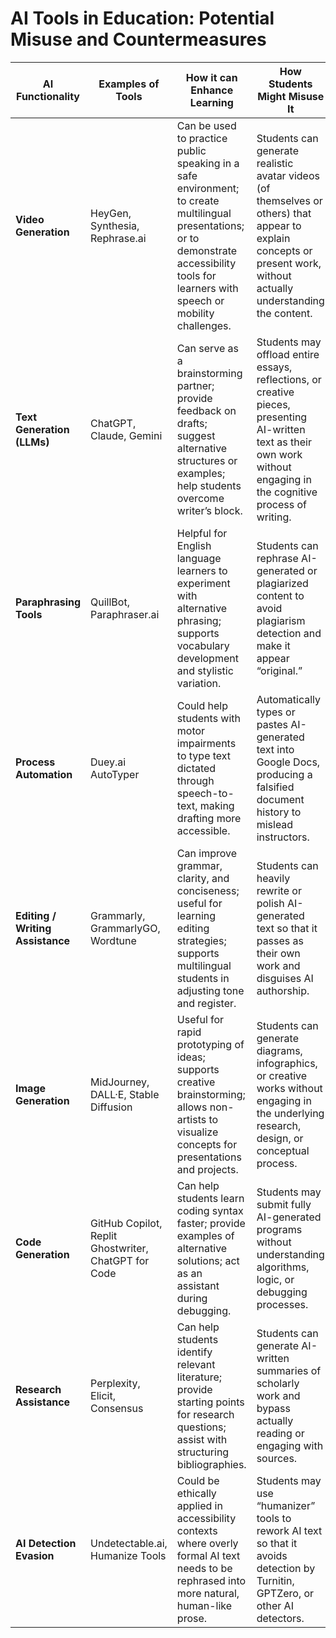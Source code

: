 # AI Tools in Education: Potential Misuse and Countermeasures


| **AI Functionality** | **Examples of Tools** | **How it can Enhance Learning** | **How Students Might Misuse It** | **Potential Countermeasures for Teachers** |
|-----------------------|------------------------|---------------------------------|----------------------------------|--------------------------------------------|
| **Video Generation** | HeyGen, Synthesia, Rephrase.ai | Can be used to practice public speaking in a safe environment; to create multilingual presentations; or to demonstrate accessibility tools for learners with speech or mobility challenges. | Students can generate realistic avatar videos (of themselves or others) that appear to explain concepts or present work, without actually understanding the content. | Require a live Q&A session or oral defense after video submissions; ask for script drafts or outlines; assign short in-class presentations to compare with AI-generated ones. |
| **Text Generation (LLMs)** | ChatGPT, Claude, Gemini | Can serve as a brainstorming partner; provide feedback on drafts; suggest alternative structures or examples; help students overcome writer’s block. | Students may offload entire essays, reflections, or creative pieces, presenting AI-written text as their own work without engaging in the cognitive process of writing. | Use process-based assignments (outlines, annotated drafts, revision logs); compare with in-class writing to establish a “voice sample”; integrate oral reflections on the writing process. |
| **Paraphrasing Tools** | QuillBot, Paraphraser.ai | Helpful for English language learners to experiment with alternative phrasing; supports vocabulary development and stylistic variation. | Students can rephrase AI-generated or plagiarized content to avoid plagiarism detection and make it appear “original.” | Require citations for all paraphrased material; ask for direct engagement with sources (e.g., annotated bibliography); assign critical thinking tasks that go beyond surface-level rewording. |
| **Process Automation** | Duey.ai AutoTyper | Could help students with motor impairments to type text dictated through speech-to-text, making drafting more accessible. | Automatically types or pastes AI-generated text into Google Docs, producing a falsified document history to mislead instructors. | Use process-tracking tools (e.g., ProcessFeedback.org, Grammarly Authorship, Draftback) to review genuine writing history; assign reflective process logs where students explain their drafting choices. |
| **Editing / Writing Assistance** | Grammarly, GrammarlyGO, Wordtune | Can improve grammar, clarity, and conciseness; useful for learning editing strategies; supports multilingual students in adjusting tone and register. | Students can heavily rewrite or polish AI-generated text so that it passes as their own work and disguises AI authorship. | Make tool use transparent in assignment instructions; require students to identify what feedback they accepted or rejected; assign reflective commentary on editing decisions. |
| **Image Generation** | MidJourney, DALL·E, Stable Diffusion | Useful for rapid prototyping of ideas; supports creative brainstorming; allows non-artists to visualize concepts for presentations and projects. | Students can generate diagrams, infographics, or creative works without engaging in the underlying research, design, or conceptual process. | Require students to submit sketches, drafts, or rationale for design choices; include reflective statements explaining how visuals support their ideas; combine with oral explanations of methodology. |
| **Code Generation** | GitHub Copilot, Replit Ghostwriter, ChatGPT for Code | Can help students learn coding syntax faster; provide examples of alternative solutions; act as an assistant during debugging. | Students may submit fully AI-generated programs without understanding algorithms, logic, or debugging processes. | Use in-class coding exercises and live code reviews; require students to annotate and explain their code; include oral or written “code walk-throughs.” |
| **Research Assistance** | Perplexity, Elicit, Consensus | Can help students identify relevant literature; provide starting points for research questions; assist with structuring bibliographies. | Students can generate AI-written summaries of scholarly work and bypass actually reading or engaging with sources. | Require annotated bibliographies with direct quotes from original texts; assign reading quizzes or discussions; emphasize synthesis tasks that cannot be done from summaries alone. |
| **AI Detection Evasion** | Undetectable.ai, Humanize Tools | Could be ethically applied in accessibility contexts where overly formal AI text needs to be rephrased into more natural, human-like prose. | Students may use “humanizer” tools to rework AI text so that it avoids detection by Turnitin, GPTZero, or other AI detectors. | Do not rely solely on AI detectors; triangulate authorship with process evidence, in-class samples, and oral questioning; frame detection use as non-punitive but supportive of 
